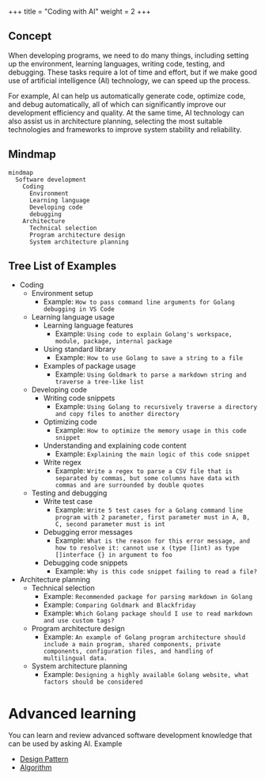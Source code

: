 +++
title = "Coding with AI"
weight = 2
+++

## Concept
When developing programs, we need to do many things, including setting up the environment, learning languages, writing code, testing, and debugging. 
These tasks require a lot of time and effort, but if we make good use of artificial intelligence (AI) technology, we can speed up the process.

For example, AI can help us automatically generate code, optimize code, and debug automatically, all of which can significantly improve our development efficiency and quality. 
At the same time, AI technology can also assist us in architecture planning, selecting the most suitable technologies and frameworks to improve system stability and reliability.

## Mindmap
```mermaid
mindmap
  Software development
    Coding
      Environment
      Learning language
      Developing code
      debugging
    Architecture
      Technical selection
      Program architecture design
      System architecture planning
```

## Tree List of Examples
- Coding
  - Environment setup
    - Example: `How to pass command line arguments for Golang debugging in VS Code`
  - Learning language usage
    - Learning language features
      - Example: `Using code to explain Golang's workspace, module, package, internal package`
    - Using standard library
      - Example: `How to use Golang to save a string to a file`
    - Examples of package usage
      - Example: `Using Goldmark to parse a markdown string and traverse a tree-like list`
  - Developing code
    - Writing code snippets
      - Example: `Using Golang to recursively traverse a directory and copy files to another directory`
    - Optimizing code
      - Example: `How to optimize the memory usage in this code snippet`
    - Understanding and explaining code content
      - Example: `Explaining the main logic of this code snippet`
    - Write regex
      - Example: `Write a regex to parse a CSV file that is separated by commas, but some columns have data with commas and are surrounded by double quotes`
  - Testing and debugging
    - Write test case
      - Example: `Write 5 test cases for a Golang command line program with 2 parameter, first parameter must in A, B, C, second parameter must is int`
    - Debugging error messages
      - Example: `What is the reason for this error message, and how to resolve it: cannot use x (type []int) as type []interface {} in argument to foo`
    - Debugging code snippets
      - Example: `Why is this code snippet failing to read a file?`
- Architecture planning
  - Technical selection
    - Example: `Recommended package for parsing markdown in Golang`
    - Example: `Comparing Goldmark and Blackfriday`
    - Example: `Which Golang package should I use to read markdown and use custom tags?`
  - Program architecture design
    - Example: `An example of Golang program architecture should include a main program, shared components, private components, configuration files, and handling of multilingual data.`
  - System architecture planning
    - Example: `Designing a highly available Golang website, what factors should be considered`

# Advanced learning
You can learn and review advanced software development knowledge that can be used by asking AI.
Example
- [Design Pattern](https://learninfun.github.io/learn-with-ai/ai-knowledge-hub/it/back-end-development/design-pattern/)
- [Algorithm](https://learninfun.github.io/learn-with-ai/ai-knowledge-hub/it/back-end-development/algorithm/)
